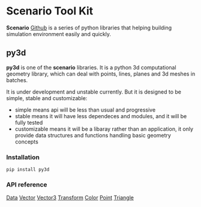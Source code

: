 # Scenario Tool Kit
**Scenario** [Github](https://github.com/Tumiz/scenario) is a series of python libraries that helping building simulation environment easily and quickly.

## py3d

**py3d** is one of the **scenario** libraries. It is a python 3d computational geometry library, which can deal with points, lines, planes and 3d meshes in batches.

It is under development and unstable currently. But it is designed to be simple, stable and customizable:

* simple means api will be less than usual and progressive
* stable means it will have less dependeces and modules, and it will be fully tested
* customizable means it will be a libaray rather than an application, it only provide data structures and functions handling basic geometry concepts

### Installation
```
pip install py3d
```

### API reference

[Data](https://tumiz.github.io/scenario/Data.html)
[Vector](https://tumiz.github.io/scenario/Vector.html)
[Vector3](https://tumiz.github.io/scenario/Vector3.html)
[Transform](https://tumiz.github.io/scenario/Transform.html)
[Color](https://tumiz.github.io/scenario/Color.html)
[Point](https://tumiz.github.io/scenario/Point.html)
[Triangle](https://tumiz.github.io/scenario/Triangle.html)
